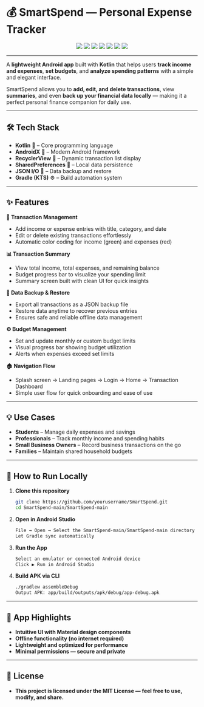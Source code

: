 # 💰 SmartSpend — Personal Expense Tracker

<p align="center">
  <img src="https://img.shields.io/badge/Made%20with-Kotlin-7F52FF?style=for-the-badge&logo=kotlin&logoColor=white">
  <img src="https://img.shields.io/badge/Built%20in-Android%20Studio-3DDC84?style=for-the-badge&logo=androidstudio&logoColor=white">
  <img src="https://img.shields.io/badge/Platform-Android-34A853?style=for-the-badge&logo=android&logoColor=white">
  <img src="https://img.shields.io/badge/UI-Material%20Design-757575?style=for-the-badge&logo=materialdesign&logoColor=white">
  <img src="https://img.shields.io/badge/License-MIT-FFB300?style=for-the-badge&logo=open-source-initiative&logoColor=white">
  <img src="https://img.shields.io/badge/Status-Stable-00C853?style=for-the-badge&logo=vercel&logoColor=white">
  <img src="https://img.shields.io/badge/Version-1.0.0-4285F4?style=for-the-badge&logo=semanticrelease&logoColor=white">
</p>

---

A **lightweight Android app** built with **Kotlin** that helps users **track income and expenses**, **set budgets**, and **analyze spending patterns** with a simple and elegant interface.  

SmartSpend allows you to **add, edit, and delete transactions**, view **summaries**, and even **back up your financial data locally** — making it a perfect personal finance companion for daily use.

---

## 🛠 Tech Stack
- **Kotlin** 💜 – Core programming language  
- **AndroidX** 📱 – Modern Android framework  
- **RecyclerView** 🧩 – Dynamic transaction list display  
- **SharedPreferences** 💾 – Local data persistence  
- **JSON I/O** 📂 – Data backup and restore  
- **Gradle (KTS)** ⚙️ – Build automation system  

---

## ✨ Features

**💸 Transaction Management**  
- Add income or expense entries with title, category, and date  
- Edit or delete existing transactions effortlessly  
- Automatic color coding for income (green) and expenses (red)

**📊 Transaction Summary**  
- View total income, total expenses, and remaining balance  
- Budget progress bar to visualize your spending limit  
- Summary screen built with clean UI for quick insights  

**💾 Data Backup & Restore**  
- Export all transactions as a JSON backup file  
- Restore data anytime to recover previous entries  
- Ensures safe and reliable offline data management  

**⚙️ Budget Management**  
- Set and update monthly or custom budget limits  
- Visual progress bar showing budget utilization  
- Alerts when expenses exceed set limits  

**🏠 Navigation Flow**  
- Splash screen → Landing pages → Login → Home → Transaction Dashboard  
- Simple user flow for quick onboarding and ease of use  

---

## 💡 Use Cases
- **Students** – Manage daily expenses and savings  
- **Professionals** – Track monthly income and spending habits  
- **Small Business Owners** – Record business transactions on the go  
- **Families** – Maintain shared household budgets  

---

## 🚀 How to Run Locally

1. **Clone this repository**
   ```bash
   git clone https://github.com/yourusername/SmartSpend.git
   cd SmartSpend-main/SmartSpend-main

2. **Open in Android Studio**
   ```bash
   File → Open → Select the SmartSpend-main/SmartSpend-main directory
   Let Gradle sync automatically

3. **Run the App**
   ```bash
   Select an emulator or connected Android device
   Click ▶️ Run in Android Studio

3. **Build APK via CLI**
   ```bash
   ./gradlew assembleDebug
   Output APK: app/build/outputs/apk/debug/app-debug.apk

---

## 📱 App Highlights
- **Intuitive UI with Material design components**
- **Offline functionality (no internet required)**
- **Lightweight and optimized for performance**
- **Minimal permissions — secure and private**

---

## 📜 License
- **This project is licensed under the MIT License — feel free to use, modify, and share.**
